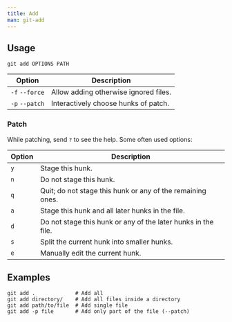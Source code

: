 ```yaml
---
title: Add
man: git-add
---
```


## Usage

```shell
git add OPTIONS PATH
```

| Option         | Description                           |
| -------------- | ------------------------------------- |
| `-f` `--force` | Allow adding otherwise ignored files. |
| `-p` `--patch` | Interactively choose hunks of patch.  |

### Patch

While patching, send `?` to see the help.
Some often used options:

| Option | Description                                                   |
| ------ | ------------------------------------------------------------- |
| `y`    | Stage this hunk.                                              |
| `n`    | Do not stage this hunk.                                       |
| `q`    | Quit; do not stage this hunk or any of the remaining ones.    |
| `a`    | Stage this hunk and all later hunks in the file.              |
| `d`    | Do not stage this hunk or any of the later hunks in the file. |
| `s`    | Split the current hunk into smaller hunks.                    |
| `e`    | Manually edit the current hunk.                               |

## Examples

```shell
git add .             # Add all
git add directory/    # Add all files inside a directory
git add path/to/file  # Add single file
git add -p file       # Add only part of the file (--patch)
```
